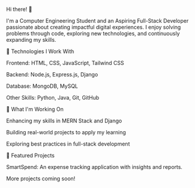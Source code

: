 Hi there! 👋

I'm a Computer Engineering Student and an Aspiring Full-Stack Developer passionate about creating impactful digital experiences. I enjoy solving problems through code, exploring new technologies, and continuously expanding my skills.

🚀 Technologies I Work With

Frontend: HTML, CSS, JavaScript, Tailwind CSS

Backend: Node.js, Express.js, Django

Database: MongoDB, MySQL

Other Skills: Python, Java, Git, GitHub

🌱 What I'm Working On

Enhancing my skills in MERN Stack and Django

Building real-world projects to apply my learning

Exploring best practices in full-stack development

📌 Featured Projects

SmartSpend: An expense tracking application with insights and reports.

More projects coming soon!
